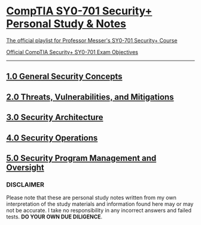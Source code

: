# [CompTIA SY0-701 Security+ Personal Study & Notes](https://v-le.github.io/SY0-701_Notes/)

[The official playlist for Professor Messer's SY0-701 Security+ Course](https://www.youtube.com/playlist?list=PLG49S3nxzAnl4QDVqK-hOnoqcSKEIDDuv)

[Official CompTIA Security+ SY0-701 Exam Objectives](https://assets.ctfassets.net/82ripq7fjls2/6TYWUym0Nudqa8nGEnegjG/0f9b974d3b1837fe85ab8e6553f4d623/CompTIA-Security-Plus-SY0-701-Exam-Objectives.pdf)

___

## [1.0 General Security Concepts](https://v-le.github.io/SY0-701_Notes/SY0-701_Notes/1.0%20General%20Security%20Concepts.html)
## [2.0 Threats, Vulnerabilities, and Mitigations]()
## [3.0 Security Architecture](https://v-le.github.io/SY0-701_Notes/SY0-701_Notes/3.0%20Security%20Architecture.html)
## [4.0 Security Operations](https://v-le.github.io/SY0-701_Notes/SY0-701_Notes/4.0%20Security%20Operations.html)
## [5.0 Security Program Management and Oversight](https://v-le.github.io/SY0-701_Notes/SY0-701_Notes/5.0%20Security%20Program%20Management%20and%20Oversight.html)

### DISCLAIMER
Please note that these are personal study notes written from my own interpretation of the study materials and information found here may or may not be accurate. I take no responsibility in any incorrect answers and failed tests. 
**DO YOUR OWN DUE DILIGENCE**.